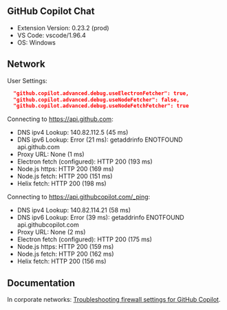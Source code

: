 ## GitHub Copilot Chat

- Extension Version: 0.23.2 (prod)
- VS Code: vscode/1.96.4
- OS: Windows

## Network

User Settings:
```json
  "github.copilot.advanced.debug.useElectronFetcher": true,
  "github.copilot.advanced.debug.useNodeFetcher": false,
  "github.copilot.advanced.debug.useNodeFetchFetcher": true
```

Connecting to https://api.github.com:
- DNS ipv4 Lookup: 140.82.112.5 (45 ms)
- DNS ipv6 Lookup: Error (21 ms): getaddrinfo ENOTFOUND api.github.com
- Proxy URL: None (1 ms)
- Electron fetch (configured): HTTP 200 (193 ms)
- Node.js https: HTTP 200 (169 ms)
- Node.js fetch: HTTP 200 (151 ms)
- Helix fetch: HTTP 200 (198 ms)

Connecting to https://api.githubcopilot.com/_ping:
- DNS ipv4 Lookup: 140.82.114.21 (58 ms)
- DNS ipv6 Lookup: Error (39 ms): getaddrinfo ENOTFOUND api.githubcopilot.com
- Proxy URL: None (2 ms)
- Electron fetch (configured): HTTP 200 (175 ms)
- Node.js https: HTTP 200 (159 ms)
- Node.js fetch: HTTP 200 (162 ms)
- Helix fetch: HTTP 200 (156 ms)

## Documentation

In corporate networks: [Troubleshooting firewall settings for GitHub Copilot](https://docs.github.com/en/copilot/troubleshooting-github-copilot/troubleshooting-firewall-settings-for-github-copilot).